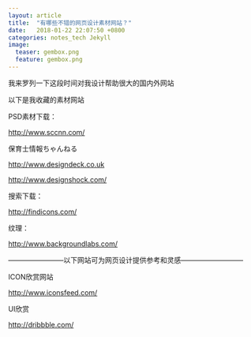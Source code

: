 ```yaml
---
layout: article
title:  "有哪些不错的网页设计素材网站？"
date:   2018-01-22 22:07:50 +0800
categories: notes_tech Jekyll
image:
  teaser: gembox.png
  feature: gembox.png
---
```

我来罗列一下这段时间对我设计帮助很大的国内外网站

以下是我收藏的素材网站

PSD素材下载：

<a href="http://www.sccnn.com/" target="view_window">http://www.sccnn.com/</a>


保育士情報ちゃんねる

<a href="http://www.designdeck.co.uk" target="view_window">http://www.designdeck.co.uk</a>

<a href="http://www.designshock.com/" target="view_window">http://www.designshock.com/</a>


搜索下载：

<a href="http://findicons.com/" target="view_window">http://findicons.com/</a>


纹理：

<a href="http://www.backgroundlabs.com/" target="view_window">http://www.backgroundlabs.com/</a>

————————以下网站可为网页设计提供参考和灵感—————————

ICON欣赏网站

<a href="http://www.iconsfeed.com/" target="view_window">http://www.iconsfeed.com/</a>


UI欣赏

<a href="http://dribbble.com/" target="view_window">http://dribbble.com/</a>
